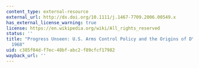 ```yaml
---
content_type: external-resource
external_url: http://dx.doi.org/10.1111/j.1467-7709.2006.00549.x
has_external_license_warning: true
license: https://en.wikipedia.org/wiki/All_rights_reserved
status: ''
title: "Progress Unseen: U.S. Arms Control Policy and the Origins of D\xE9tente, 1963\u2013\
  1968"
uid: c385f04d-f7ec-48bf-abc2-f89cfcf17982
wayback_url: ''
---
```

